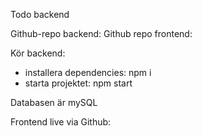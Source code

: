Todo backend

Github-repo backend: 
Github repo frontend: 

Kör backend:
- installera dependencies: npm i
- starta projektet: npm start

Databasen är mySQL

Frontend live via Github: 
